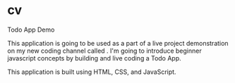 # cv

Todo App Demo

This application is going to be used as a part of a live project demonstration on my new coding channel called <devCandice>. I'm going to introduce beginner javascript concepts by building and live coding a Todo App.

This application is built using HTML, CSS, and JavaScript.

